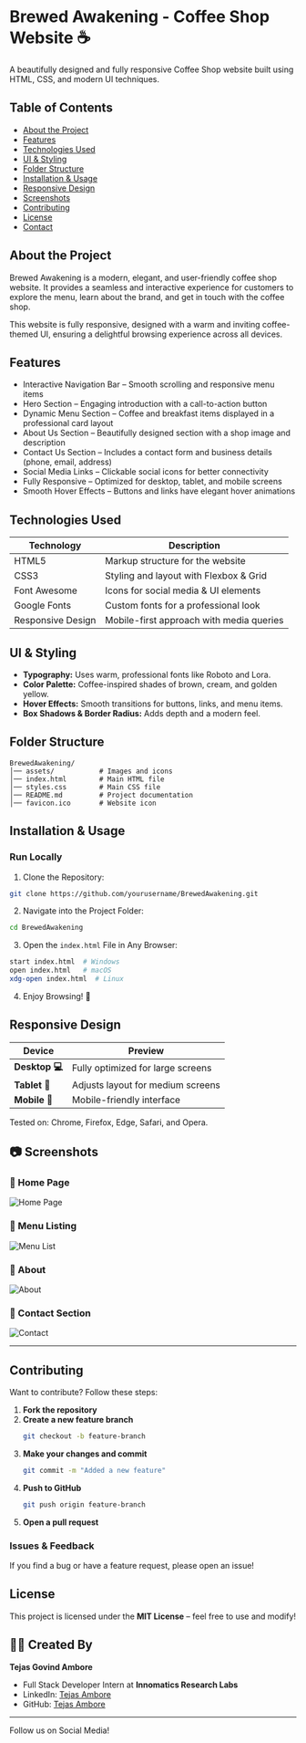 # Brewed Awakening - Coffee Shop Website ☕

A beautifully designed and fully responsive Coffee Shop website built using HTML, CSS, and modern UI techniques.

## Table of Contents
- [About the Project](#about-the-project)
- [Features](#features)
- [Technologies Used](#technologies-used)
- [UI & Styling](#ui--styling)
- [Folder Structure](#folder-structure)
- [Installation & Usage](#installation--usage)
- [Responsive Design](#responsive-design)
- [Screenshots](#screenshots)
- [Contributing](#contributing)
- [License](#license)
- [Contact](#contact)

## About the Project
Brewed Awakening is a modern, elegant, and user-friendly coffee shop website. It provides a seamless and interactive experience for customers to explore the menu, learn about the brand, and get in touch with the coffee shop.

This website is fully responsive, designed with a warm and inviting coffee-themed UI, ensuring a delightful browsing experience across all devices.

## Features
- Interactive Navigation Bar – Smooth scrolling and responsive menu items  
- Hero Section – Engaging introduction with a call-to-action button  
- Dynamic Menu Section – Coffee and breakfast items displayed in a professional card layout  
- About Us Section – Beautifully designed section with a shop image and description  
- Contact Us Section – Includes a contact form and business details (phone, email, address)  
- Social Media Links – Clickable social icons for better connectivity  
- Fully Responsive – Optimized for desktop, tablet, and mobile screens  
- Smooth Hover Effects – Buttons and links have elegant hover animations  

## Technologies Used
| Technology | Description |
|------------|-------------|
| HTML5 | Markup structure for the website |
| CSS3 | Styling and layout with Flexbox & Grid |
| Font Awesome | Icons for social media & UI elements |
| Google Fonts | Custom fonts for a professional look |
| Responsive Design | Mobile-first approach with media queries |

## UI & Styling
- **Typography:** Uses warm, professional fonts like Roboto and Lora.  
- **Color Palette:** Coffee-inspired shades of brown, cream, and golden yellow.  
- **Hover Effects:** Smooth transitions for buttons, links, and menu items.  
- **Box Shadows & Border Radius:** Adds depth and a modern feel.  

## Folder Structure
```
BrewedAwakening/
│── assets/           # Images and icons  
│── index.html        # Main HTML file  
│── styles.css        # Main CSS file  
│── README.md         # Project documentation  
│── favicon.ico       # Website icon  
```

## Installation & Usage
### Run Locally
1. Clone the Repository:
```sh
git clone https://github.com/yourusername/BrewedAwakening.git
```
2. Navigate into the Project Folder:
```sh
cd BrewedAwakening
```
3. Open the `index.html` File in Any Browser:
```sh
start index.html  # Windows  
open index.html   # macOS  
xdg-open index.html  # Linux  
```
4. Enjoy Browsing! 🎉

## Responsive Design
| Device | Preview |
|--------|---------|
| **Desktop 💻** | Fully optimized for large screens |
| **Tablet 📱** | Adjusts layout for medium screens |
| **Mobile 📲** | Mobile-friendly interface |

Tested on: Chrome, Firefox, Edge, Safari, and Opera.

## 📷 Screenshots
### 🔹 Home Page
![Home Page](./screenshot/HomePage.png)

### 🔹 Menu Listing
![Menu List](./screenshot/OurMenu.png)

### 🔹 About
![About](./screenshot/About.png)

### 🔹 Contact Section
![Contact](./screenshot/Contact.png)

---
## Contributing
Want to contribute? Follow these steps:

1. **Fork the repository**
2. **Create a new feature branch**
   ```sh
   git checkout -b feature-branch
   ```
3. **Make your changes and commit**
   ```sh
   git commit -m "Added a new feature"
   ```
4. **Push to GitHub**
   ```sh
   git push origin feature-branch
   ```
5. **Open a pull request**

### Issues & Feedback
If you find a bug or have a feature request, please open an issue!

## License
This project is licensed under the **MIT License** – feel free to use and modify!

## 👨‍💻 Created By
**Tejas Govind Ambore**
- Full Stack Developer Intern at **Innomatics Research Labs**
- LinkedIn: [Tejas Ambore](https://www.linkedin.com/in/tejasambore)
- GitHub: [Tejas Ambore](https://github.com/tejasambore)

---

Follow us on Social Media!
